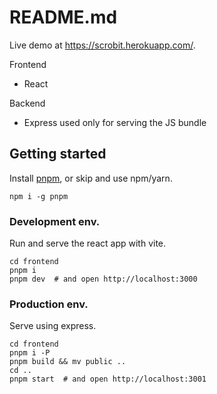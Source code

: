 # README.md

Live demo at <https://scrobit.herokuapp.com/>.

Frontend
- React

Backend
- Express used only for serving the JS bundle

## Getting started

Install [pnpm](https://pnpm.io/), or skip and use npm/yarn.

```shell
npm i -g pnpm
```

### Development env.

Run and serve the react app with vite.

```shell
cd frontend
pnpm i
pnpm dev  # and open http://localhost:3000
```

### Production env.

Serve using express.

```shell
cd frontend
pnpm i -P
pnpm build && mv public ..
cd ..
pnpm start  # and open http://localhost:3001
```
